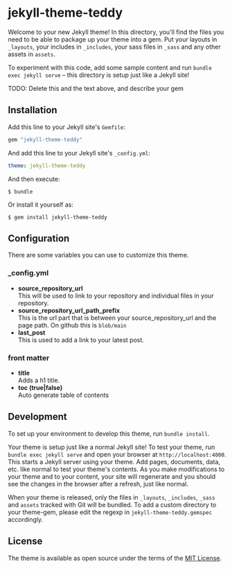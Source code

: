 # jekyll-theme-teddy

Welcome to your new Jekyll theme! In this directory, you'll find the files you need to be able to package up your theme into a gem. Put your layouts in `_layouts`, your includes in `_includes`, your sass files in `_sass` and any other assets in `assets`.

To experiment with this code, add some sample content and run `bundle exec jekyll serve` – this directory is setup just like a Jekyll site!

TODO: Delete this and the text above, and describe your gem

## Installation

Add this line to your Jekyll site's `Gemfile`:

```ruby
gem "jekyll-theme-teddy"
```

And add this line to your Jekyll site's `_config.yml`:

```yaml
theme: jekyll-theme-teddy
```

And then execute:

    $ bundle

Or install it yourself as:

    $ gem install jekyll-theme-teddy

## Configuration
There are some variables you can use to customize this theme.

### _config.yml
* **source_repository_url**\
  This will be used to link to your repository and individual files in your repository.
* **source_repository_url_path_prefix**\
  This is the url part that is between your source_repository_url and the page path.
  On github this is `blob/main`
* **last_post**\
  This is used to add a link to your latest post.

### front matter
* **title**\
  Adds a h1 title.
* **toc (true|false)**\
  Auto generate table of contents


## Development

To set up your environment to develop this theme, run `bundle install`.

Your theme is setup just like a normal Jekyll site! To test your theme, run `bundle exec jekyll serve` and open your browser at `http://localhost:4000`. This starts a Jekyll server using your theme. Add pages, documents, data, etc. like normal to test your theme's contents. As you make modifications to your theme and to your content, your site will regenerate and you should see the changes in the browser after a refresh, just like normal.

When your theme is released, only the files in `_layouts`, `_includes`, `_sass` and `assets` tracked with Git will be bundled.
To add a custom directory to your theme-gem, please edit the regexp in `jekyll-theme-teddy.gemspec` accordingly.

## License

The theme is available as open source under the terms of the [MIT License](https://opensource.org/licenses/MIT).
